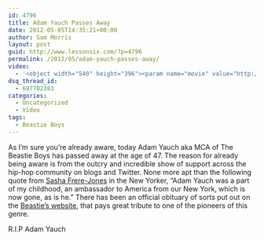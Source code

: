 ```yaml
---
id: 4796
title: Adam Yauch Passes Away
date: 2012-05-05T14:35:21+00:00
author: Sam Morris
layout: post
guid: http://www.lessonsix.com/?p=4796
permalink: /2012/05/adam-yauch-passes-away/
video:
  - '<object width="540" height="396"><param name="movie" value="http://www.youtube.com/v/qORYO0atB6g?version=3&amp;hl=en_GB"></param><param name="allowFullScreen" value="true"></param><param name="allowscriptaccess" value="always"></param><embed src="http://www.youtube.com/v/qORYO0atB6g?version=3&amp;hl=en_GB" type="application/x-shockwave-flash" width="540" height="396" allowscriptaccess="always" allowfullscreen="true"></embed></object>'
dsq_thread_id:
  - 697702383
categories:
  - Uncategorized
  - Video
tags:
  - Beastie Boys
---
```

As I&#8217;m sure you&#8217;re already aware, today Adam Yauch aka MCA of The Beastie Boys has passed away at the age of 47. The reason for already being aware is from the outcry and incredible show of support across the hip-hop community on blogs and Twitter. None more apt than the following quote from [Sasha Frere-Jones](http://www.newyorker.com/online/blogs/sashafrerejones/2012/05/adam-yauch-mca-beastie-boys.html#ixzz1u0BSZeY5) in the New Yorker, &#8220;Adam Yauch was a part of my childhood, an ambassador to America from our New York, which is now gone, as is he.&#8221; There has been an official obituary of sorts put out on the [Beastie&#8217;s website](http://beastieboys.com/), that pays great tribute to one of the pioneers of this genre.

R.I.P Adam Yauch